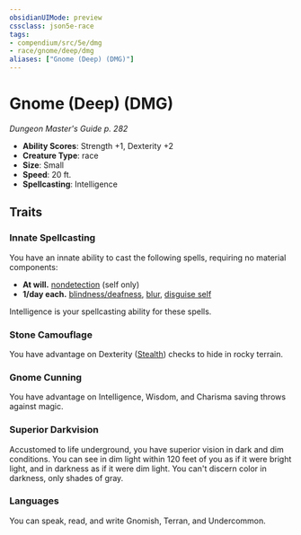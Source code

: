 ```yaml
---
obsidianUIMode: preview
cssclass: json5e-race
tags:
- compendium/src/5e/dmg
- race/gnome/deep/dmg
aliases: ["Gnome (Deep) (DMG)"]
---
```


# Gnome (Deep) (DMG)
*Dungeon Master's Guide p. 282*

- **Ability Scores**: Strength +1, Dexterity +2
- **Creature Type**: race
- **Size**: Small
- **Speed**: 20 ft.
- **Spellcasting**: Intelligence


## Traits

### Innate Spellcasting

You have an innate ability to cast the following spells, requiring no material components:

- **At will.** [nondetection](../spells/nondetection.md#) (self only)  
- **1/day each.** [blindness/deafness](../spells/blindness-deafness.md#), [blur](../spells/blur.md#), [disguise self](../spells/disguise-self.md#)  

Intelligence is your spellcasting ability for these spells.

### Stone Camouflage

You have advantage on Dexterity ([Stealth](../../Rules%20&%20Options/5e%20Rules/skills.md##Stealth)) checks to hide in rocky terrain.

### Gnome Cunning

You have advantage on Intelligence, Wisdom, and Charisma saving throws against magic.

### Superior Darkvision

Accustomed to life underground, you have superior vision in dark and dim conditions. You can see in dim light within 120 feet of you as if it were bright light, and in darkness as if it were dim light. You can't discern color in darkness, only shades of gray.

### Languages

You can speak, read, and write Gnomish, Terran, and Undercommon.